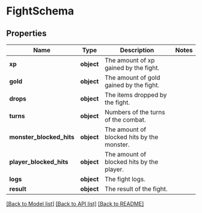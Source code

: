 # FightSchema

## Properties
Name | Type | Description | Notes
------------ | ------------- | ------------- | -------------
**xp** | **object** | The amount of xp gained by the fight. | 
**gold** | **object** | The amount of gold gained by the fight. | 
**drops** | **object** | The items dropped by the fight. | 
**turns** | **object** | Numbers of the turns of the combat. | 
**monster_blocked_hits** | **object** | The amount of blocked hits by the monster. | 
**player_blocked_hits** | **object** | The amount of blocked hits by the player. | 
**logs** | **object** | The fight logs. | 
**result** | **object** | The result of the fight. | 

[[Back to Model list]](../README.md#documentation-for-models) [[Back to API list]](../README.md#documentation-for-api-endpoints) [[Back to README]](../README.md)


